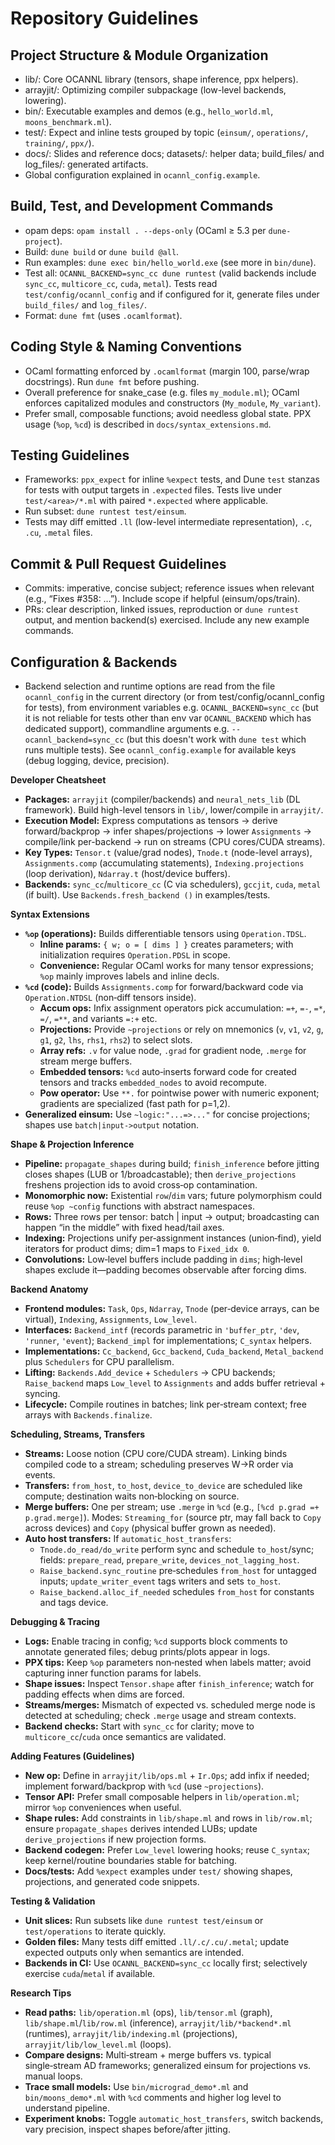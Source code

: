 # Repository Guidelines

## Project Structure & Module Organization
- lib/: Core OCANNL library (tensors, shape inference, ppx helpers).
- arrayjit/: Optimizing compiler subpackage (low-level backends, lowering).
- bin/: Executable examples and demos (e.g., `hello_world.ml`, `moons_benchmark.ml`).
- test/: Expect and inline tests grouped by topic (`einsum/`, `operations/`, `training/`, `ppx/`).
- docs/: Slides and reference docs; datasets/: helper data; build_files/ and log_files/: generated artifacts.
- Global configuration explained in `ocannl_config.example`.

## Build, Test, and Development Commands
- opam deps: `opam install . --deps-only` (OCaml ≥ 5.3 per `dune-project`).
- Build: `dune build` or `dune build @all`.
- Run examples: `dune exec bin/hello_world.exe` (see more in `bin/dune`).
- Test all: `OCANNL_BACKEND=sync_cc dune runtest` (valid backends include `sync_cc`, `multicore_cc`, `cuda`, `metal`). Tests read `test/config/ocannl_config` and if configured for it, generate files under `build_files/` and `log_files/`.
- Format: `dune fmt` (uses `.ocamlformat`).

## Coding Style & Naming Conventions
- OCaml formatting enforced by `.ocamlformat` (margin 100, parse/wrap docstrings). Run `dune fmt` before pushing.
- Overall preference for snake_case (e.g. files `my_module.ml`); OCaml enforces capitalized modules and constructors (`My_module`, `My_variant`).
- Prefer small, composable functions; avoid needless global state. PPX usage (`%op`, `%cd`) is described in `docs/syntax_extensions.md`.

## Testing Guidelines
- Frameworks: `ppx_expect` for inline `%expect` tests, and Dune `test` stanzas for tests with output targets in `.expected` files. Tests live under `test/<area>/*.ml` with paired `*.expected` where applicable.
- Run subset: `dune runtest test/einsum`.
- Tests may diff emitted `.ll` (low-level intermediate representation), `.c`, `.cu`, `.metal` files.

## Commit & Pull Request Guidelines
- Commits: imperative, concise subject; reference issues when relevant (e.g., “Fixes #358: …”). Include scope if helpful (einsum/ops/train).
- PRs: clear description, linked issues, reproduction or `dune runtest` output, and mention backend(s) exercised. Include any new example commands.

## Configuration & Backends
- Backend selection and runtime options are read from the file `ocannl_config` in the current directory (or from test/config/ocannl_config for tests), from environment variables e.g. `OCANNL_BACKEND=sync_cc` (but it is not reliable for tests other than env var `OCANNL_BACKEND` which has dedicated support), commandline arguments e.g. `--ocannl_backend=sync_cc` (but this doesn't work with `dune test` which runs multiple tests). See `ocannl_config.example` for available keys (debug logging, device, precision).

**Developer Cheatsheet**
- **Packages:** `arrayjit` (compiler/backends) and `neural_nets_lib` (DL framework). Build high-level tensors in `lib/`, lower/compile in `arrayjit/`.
- **Execution Model:** Express computations as tensors → derive forward/backprop → infer shapes/projections → lower `Assignments` → compile/link per-backend → run on streams (CPU cores/CUDA streams).
- **Key Types:** `Tensor.t` (value/grad nodes), `Tnode.t` (node-level arrays), `Assignments.comp` (accumulating statements), `Indexing.projections` (loop derivation), `Ndarray.t` (host/device buffers).
- **Backends:** `sync_cc`/`multicore_cc` (C via schedulers), `gccjit`, `cuda`, `metal` (if built). Use `Backends.fresh_backend ()` in examples/tests.

**Syntax Extensions**
- **`%op` (operations):** Builds differentiable tensors using `Operation.TDSL`.
  - **Inline params:** `{ w; o = [ dims ] }` creates parameters; with initialization requires `Operation.PDSL` in scope.
  - **Convenience:** Regular OCaml works for many tensor expressions; `%op` mainly improves labels and inline decls.
- **`%cd` (code):** Builds `Assignments.comp` for forward/backward code via `Operation.NTDSL` (non‑diff tensors inside).
  - **Accum ops:** Infix assignment operators pick accumulation: `=+`, `=-`, `=*`, `=/`, `=**`, and variants `=:+` etc.
  - **Projections:** Provide `~projections` or rely on mnemonics (`v`, `v1`, `v2`, `g`, `g1`, `g2`, `lhs`, `rhs1`, `rhs2`) to select slots.
  - **Array refs:** `.v` for value node, `.grad` for gradient node, `.merge` for stream merge buffers.
  - **Embedded tensors:** `%cd` auto‑inserts forward code for created tensors and tracks `embedded_nodes` to avoid recompute.
  - **Pow operator:** Use `**.` for pointwise power with numeric exponent; gradients are specialized (fast path for p=1,2).
- **Generalized einsum:** Use `~logic:"...=>..."` for concise projections; shapes use `batch|input->output` notation.

**Shape & Projection Inference**
- **Pipeline:** `propagate_shapes` during build; `finish_inference` before jitting closes shapes (LUB or 1/broadcastable); then `derive_projections` freshens projection ids to avoid cross‑op contamination.
- **Monomorphic now:** Existential `row`/`dim` vars; future polymorphism could reuse `%op ~config` functions with abstract namespaces.
- **Rows:** Three rows per tensor: batch | input -> output; broadcasting can happen “in the middle” with fixed head/tail axes.
- **Indexing:** Projections unify per‑assignment instances (union‑find), yield iterators for product dims; dim=1 maps to `Fixed_idx 0`.
- **Convolutions:** Low‑level buffers include padding in `dims`; high‑level shapes exclude it—padding becomes observable after forcing dims.

**Backend Anatomy**
- **Frontend modules:** `Task`, `Ops`, `Ndarray`, `Tnode` (per‑device arrays, can be virtual), `Indexing`, `Assignments`, `Low_level`.
- **Interfaces:** `Backend_intf` (records parametric in `'buffer_ptr`, `'dev`, `'runner`, `'event`); `Backend_impl` for implementations; `C_syntax` helpers.
- **Implementations:** `Cc_backend`, `Gcc_backend`, `Cuda_backend`, `Metal_backend` plus `Schedulers` for CPU parallelism.
- **Lifting:** `Backends.Add_device` + `Schedulers` → CPU backends; `Raise_backend` maps `Low_level` to `Assignments` and adds buffer retrieval + syncing.
- **Lifecycle:** Compile routines in batches; link per‑stream context; free arrays with `Backends.finalize`.

**Scheduling, Streams, Transfers**
- **Streams:** Loose notion (CPU core/CUDA stream). Linking binds compiled code to a stream; scheduling preserves W→R order via events.
- **Transfers:** `from_host`, `to_host`, `device_to_device` are scheduled like compute; destination waits non‑blocking on source.
- **Merge buffers:** One per stream; use `.merge` in `%cd` (e.g., `[%cd p.grad =+ p.grad.merge]`). Modes: `Streaming_for` (source ptr, may fall back to `Copy` across devices) and `Copy` (physical buffer grown as needed).
- **Auto host transfers:** If `automatic_host_transfers`:
  - `Tnode.do_read/do_write` perform sync and schedule `to_host`/sync; fields: `prepare_read`, `prepare_write`, `devices_not_lagging_host`.
  - `Raise_backend.sync_routine` pre‑schedules `from_host` for untagged inputs; `update_writer_event` tags writers and sets `to_host`.
  - `Raise_backend.alloc_if_needed` schedules `from_host` for constants and tags device.

**Debugging & Tracing**
- **Logs:** Enable tracing in config; `%cd` supports block comments to annotate generated files; debug prints/plots appear in logs.
- **PPX tips:** Keep `%op` parameters non‑nested when labels matter; avoid capturing inner function params for labels.
- **Shape issues:** Inspect `Tensor.shape` after `finish_inference`; watch for padding effects when dims are forced.
- **Streams/merges:** Mismatch of expected vs. scheduled merge node is detected at scheduling; check `.merge` usage and stream contexts.
- **Backend checks:** Start with `sync_cc` for clarity; move to `multicore_cc`/`cuda` once semantics are validated.

**Adding Features (Guidelines)**
- **New op:** Define in `arrayjit/lib/ops.ml` + `Ir.Ops`; add infix if needed; implement forward/backprop with `%cd` (use `~projections`).
- **Tensor API:** Prefer small composable helpers in `lib/operation.ml`; mirror `%op` conveniences when useful.
- **Shape rules:** Add constraints in `lib/shape.ml` and rows in `lib/row.ml`; ensure `propagate_shapes` derives intended LUBs; update `derive_projections` if new projection forms.
- **Backend codegen:** Prefer `Low_level` lowering hooks; reuse `C_syntax`; keep kernel/routine boundaries stable for batching.
- **Docs/tests:** Add `%expect` examples under `test/` showing shapes, projections, and generated code snippets.

**Testing & Validation**
- **Unit slices:** Run subsets like `dune runtest test/einsum` or `test/operations` to iterate quickly.
- **Golden files:** Many tests diff emitted `.ll/.c/.cu/.metal`; update expected outputs only when semantics are intended.
- **Backends in CI:** Use `OCANNL_BACKEND=sync_cc` locally first; selectively exercise `cuda`/`metal` if available.

**Research Tips**
- **Read paths:** `lib/operation.ml` (ops), `lib/tensor.ml` (graph), `lib/shape.ml`/`lib/row.ml` (inference), `arrayjit/lib/*backend*.ml` (runtimes), `arrayjit/lib/indexing.ml` (projections), `arrayjit/lib/low_level.ml` (loops).
- **Compare designs:** Multi‑stream + merge buffers vs. typical single‑stream AD frameworks; generalized einsum for projections vs. manual loops.
- **Trace small models:** Use `bin/micrograd_demo*.ml` and `bin/moons_demo*.ml` with `%cd` comments and higher log level to understand pipeline.
- **Experiment knobs:** Toggle `automatic_host_transfers`, switch backends, vary precision, inspect shapes before/after jitting.
